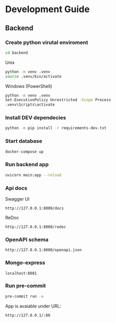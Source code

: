# Development Guide

## Backend

### Create python virutal enviroment

```sh
cd backend
```

Unix

```sh
python -m venv .venv
source .venv/bin/activate
```

Windows (PowerShell)

```sh
python -m venv .venv
Set-ExecutionPolicy Unrestricted -Scope Process
.venv\Scripts\activate
```

### Install DEV dependecies

```sh
python -m pip install -r requirements-dev.txt
```

### Start database

```sh
docker-compose up
```

### Run backend app

```sh
uvicorn main:app --reload
```

### Api docs

Swagger UI

```text
http://127.0.0.1:8000/docs
```

ReDoc

```text
http://127.0.0.1:8000/redoc
```

### OpenAPI schema

```text
http://127.0.0.1:8000/openapi.json
```

### Mongo-express

```text
localhost:8081
```

### Run pre-commit

```sh
pre-commit run -a
```

App is avaiable under URL:

```text
http://127.0.0.1/:80
```